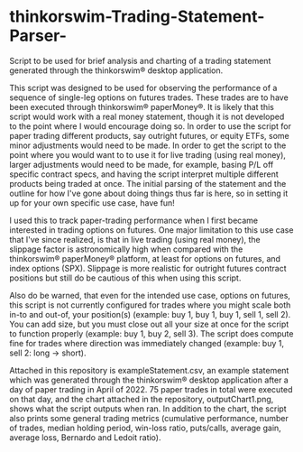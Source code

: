# thinkorswim-Trading-Statement-Parser-
Script to be used for brief analysis and charting of a trading statement generated through the thinkorswim® desktop application.

This script was designed to be used for observing the performance of a sequence of single-leg options on futures trades. These trades are to have been executed through thinkorswim® paperMoney®. It is likely that this script would work with a real money statement, though it is not developed to the point where I would encourage doing so. In order to use the script for paper trading different products, say outright futures, or equity ETFs, some minor adjustments would need to be made. In order to get the script to the point where you would want to to use it for live trading (using real money), larger adjustments would need to be made, for example, basing P/L off specific contract specs, and having the script interpret multiple different products being traded at once. The initial parsing of the statement and the outline for how I've gone about doing things thus far is here, so in setting it up for your own specific use case, have fun!

I used this to track paper-trading performance when I first became interested in trading options on futures. One major limitation to this use case that I've since realized, is that in live trading (using real money), the slippage factor is astronomically high when compared with the thinkorswim® paperMoney® platform, at least for options on futures, and index options (SPX). Slippage is more realistic for outright futures contract positions but still do be cautious of this when using this script. 

Also do be warned, that even for the intended use case, options on futures, this script is not currently configured for trades where you might scale both in-to and out-of, your position(s) (example: buy 1, buy 1, buy 1, sell 1, sell 2). You can add size, but you must close out all your size at once for the script to function properly (example: buy 1, buy 2, sell 3). The script does compute fine for trades where direction was immediately changed (example: buy 1, sell 2: long -> short). 

Attached in this repository is exampleStatement.csv, an example statement which was generated through the thinkorswim® desktop application after a day of paper trading in April of 2022. 75 paper trades in total were executed on that day, and the chart attached in the repository, outputChart1.png, shows what the script outputs when ran. In addition to the chart, the script also prints some general trading metrics (cumulative performance, number of trades, median holding period, win-loss ratio, puts/calls, average gain, average loss, Bernardo and Ledoit ratio).
